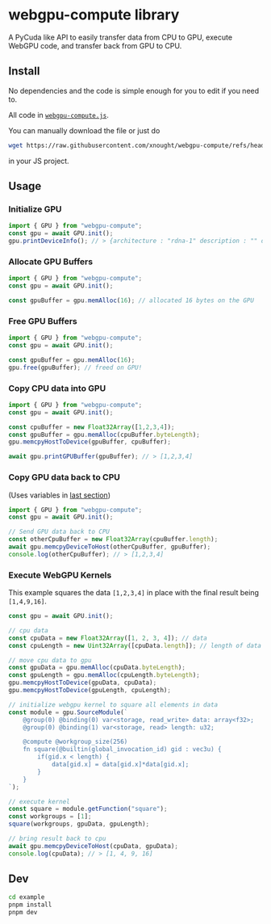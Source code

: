 # webgpu-compute library 

A PyCuda like API to easily transfer data from CPU to GPU, execute WebGPU code, and transfer back from GPU to CPU.


## Install

No dependencies and the code is simple enough for you to edit if you need to.

All code in [`webgpu-compute.js`](webgpu-compute.js).

You can manually download the file or just do

```bash
wget https://raw.githubusercontent.com/xnought/webgpu-compute/refs/heads/main/webgpu-compute.js 
```

in your JS project.

## Usage

### Initialize GPU

```js
import { GPU } from "webgpu-compute";
const gpu = await GPU.init(); 
gpu.printDeviceInfo(); // > {architecture : "rdna-1" description : "" device : "" vendor : "amd"}
```

### Allocate GPU Buffers

```js
import { GPU } from "webgpu-compute";
const gpu = await GPU.init(); 

const gpuBuffer = gpu.memAlloc(16); // allocated 16 bytes on the GPU
```

### Free GPU Buffers

```js
import { GPU } from "webgpu-compute";
const gpu = await GPU.init(); 

const gpuBuffer = gpu.memAlloc(16);
gpu.free(gpuBuffer); // freed on GPU!
```

### Copy CPU data into GPU

```js
import { GPU } from "webgpu-compute";
const gpu = await GPU.init(); 

const cpuBuffer = new Float32Array([1,2,3,4]);
const gpuBuffer = gpu.memAlloc(cpuBuffer.byteLength); 
gpu.memcpyHostToDevice(gpuBuffer, cpuBuffer);

await gpu.printGPUBuffer(gpuBuffer); // > [1,2,3,4]
```

### Copy GPU data back to CPU 

(Uses variables in [last section](#copy-cpu-data-into-gpu))

```js
import { GPU } from "webgpu-compute";
const gpu = await GPU.init(); 

// Send GPU data back to CPU
const otherCpuBuffer = new Float32Array(cpuBuffer.length);
await gpu.memcpyDeviceToHost(otherCpuBuffer, gpuBuffer);
console.log(otherCpuBuffer); // > [1,2,3,4]
```

### Execute WebGPU Kernels 

This example squares the data `[1,2,3,4]` in place with the final result being `[1,4,9,16]`.

```js
const gpu = await GPU.init();

// cpu data
const cpuData = new Float32Array([1, 2, 3, 4]); // data
const cpuLength = new Uint32Array([cpuData.length]); // length of data

// move cpu data to gpu
const gpuData = gpu.memAlloc(cpuData.byteLength);
const gpuLength = gpu.memAlloc(cpuLength.byteLength);
gpu.memcpyHostToDevice(gpuData, cpuData);
gpu.memcpyHostToDevice(gpuLength, cpuLength);

// initialize webgpu kernel to square all elements in data
const module = gpu.SourceModule(`
	@group(0) @binding(0) var<storage, read_write> data: array<f32>;
	@group(0) @binding(1) var<storage, read> length: u32;

	@compute @workgroup_size(256)
	fn square(@builtin(global_invocation_id) gid : vec3u) {
		if(gid.x < length) {
			data[gid.x] = data[gid.x]*data[gid.x];
		}
	}
`);

// execute kernel
const square = module.getFunction("square");
const workgroups = [1];
square(workgroups, gpuData, gpuLength);

// bring result back to cpu
await gpu.memcpyDeviceToHost(cpuData, gpuData);
console.log(cpuData); // > [1, 4, 9, 16]
```


## Dev

```bash
cd example
pnpm install
pnpm dev
```
